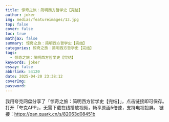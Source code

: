 ```yaml
---
title: 惊奇之旅：简明西方哲学史【完结】
author: joker
img: medias/featureimages/13.jpg
top: false
cover: false
toc: true
mathjax: false
summary: 惊奇之旅：简明西方哲学史【完结】
categories: 惊奇之旅：简明西方哲学史【完结】
tags:
  - 惊奇之旅：简明西方哲学史【完结】
keywords: joker
essay: false
abbrlink: 54120
date: 2025-04-20 23:38:12
coverImg:
password:
---
```


我用夸克网盘分享了「惊奇之旅：简明西方哲学史【完结】」，点击链接即可保存。打开「夸克APP」，无需下载在线播放视频，畅享原画5倍速，支持电视投屏。
链接：https://pan.quark.cn/s/82063d08451b
